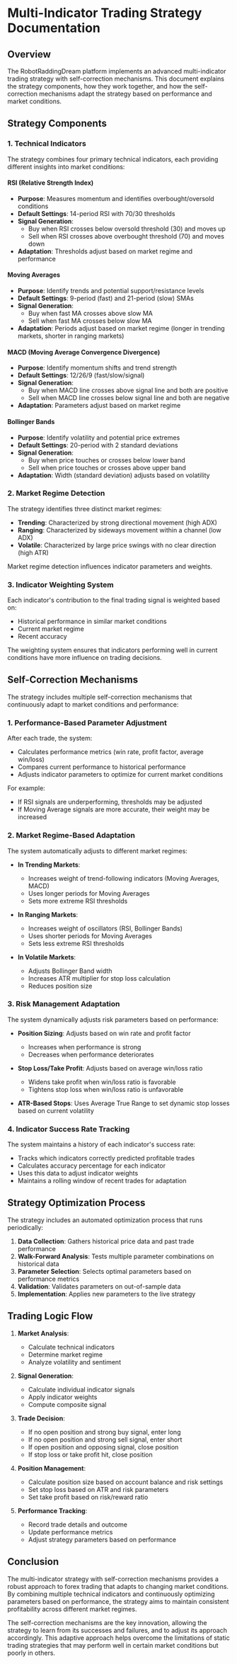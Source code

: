# Multi-Indicator Trading Strategy Documentation

## Overview

The RobotRaddingDream platform implements an advanced multi-indicator trading strategy with self-correction mechanisms. This document explains the strategy components, how they work together, and how the self-correction mechanisms adapt the strategy based on performance and market conditions.

## Strategy Components

### 1. Technical Indicators

The strategy combines four primary technical indicators, each providing different insights into market conditions:

#### RSI (Relative Strength Index)
- **Purpose**: Measures momentum and identifies overbought/oversold conditions
- **Default Settings**: 14-period RSI with 70/30 thresholds
- **Signal Generation**: 
  - Buy when RSI crosses below oversold threshold (30) and moves up
  - Sell when RSI crosses above overbought threshold (70) and moves down
- **Adaptation**: Thresholds adjust based on market regime and performance

#### Moving Averages
- **Purpose**: Identify trends and potential support/resistance levels
- **Default Settings**: 9-period (fast) and 21-period (slow) SMAs
- **Signal Generation**:
  - Buy when fast MA crosses above slow MA
  - Sell when fast MA crosses below slow MA
- **Adaptation**: Periods adjust based on market regime (longer in trending markets, shorter in ranging markets)

#### MACD (Moving Average Convergence Divergence)
- **Purpose**: Identify momentum shifts and trend strength
- **Default Settings**: 12/26/9 (fast/slow/signal)
- **Signal Generation**:
  - Buy when MACD line crosses above signal line and both are positive
  - Sell when MACD line crosses below signal line and both are negative
- **Adaptation**: Parameters adjust based on market regime

#### Bollinger Bands
- **Purpose**: Identify volatility and potential price extremes
- **Default Settings**: 20-period with 2 standard deviations
- **Signal Generation**:
  - Buy when price touches or crosses below lower band
  - Sell when price touches or crosses above upper band
- **Adaptation**: Width (standard deviation) adjusts based on volatility

### 2. Market Regime Detection

The strategy identifies three distinct market regimes:

- **Trending**: Characterized by strong directional movement (high ADX)
- **Ranging**: Characterized by sideways movement within a channel (low ADX)
- **Volatile**: Characterized by large price swings with no clear direction (high ATR)

Market regime detection influences indicator parameters and weights.

### 3. Indicator Weighting System

Each indicator's contribution to the final trading signal is weighted based on:

- Historical performance in similar market conditions
- Current market regime
- Recent accuracy

The weighting system ensures that indicators performing well in current conditions have more influence on trading decisions.

## Self-Correction Mechanisms

The strategy includes multiple self-correction mechanisms that continuously adapt to market conditions and performance:

### 1. Performance-Based Parameter Adjustment

After each trade, the system:
- Calculates performance metrics (win rate, profit factor, average win/loss)
- Compares current performance to historical performance
- Adjusts indicator parameters to optimize for current market conditions

For example:
- If RSI signals are underperforming, thresholds may be adjusted
- If Moving Average signals are more accurate, their weight may be increased

### 2. Market Regime-Based Adaptation

The system automatically adjusts to different market regimes:

- **In Trending Markets**:
  - Increases weight of trend-following indicators (Moving Averages, MACD)
  - Uses longer periods for Moving Averages
  - Sets more extreme RSI thresholds

- **In Ranging Markets**:
  - Increases weight of oscillators (RSI, Bollinger Bands)
  - Uses shorter periods for Moving Averages
  - Sets less extreme RSI thresholds

- **In Volatile Markets**:
  - Adjusts Bollinger Band width
  - Increases ATR multiplier for stop loss calculation
  - Reduces position size

### 3. Risk Management Adaptation

The system dynamically adjusts risk parameters based on performance:

- **Position Sizing**: Adjusts based on win rate and profit factor
  - Increases when performance is strong
  - Decreases when performance deteriorates

- **Stop Loss/Take Profit**: Adjusts based on average win/loss ratio
  - Widens take profit when win/loss ratio is favorable
  - Tightens stop loss when win/loss ratio is unfavorable

- **ATR-Based Stops**: Uses Average True Range to set dynamic stop losses based on current volatility

### 4. Indicator Success Rate Tracking

The system maintains a history of each indicator's success rate:

- Tracks which indicators correctly predicted profitable trades
- Calculates accuracy percentage for each indicator
- Uses this data to adjust indicator weights
- Maintains a rolling window of recent trades for adaptation

## Strategy Optimization Process

The strategy includes an automated optimization process that runs periodically:

1. **Data Collection**: Gathers historical price data and past trade performance
2. **Walk-Forward Analysis**: Tests multiple parameter combinations on historical data
3. **Parameter Selection**: Selects optimal parameters based on performance metrics
4. **Validation**: Validates parameters on out-of-sample data
5. **Implementation**: Applies new parameters to the live strategy

## Trading Logic Flow

1. **Market Analysis**:
   - Calculate technical indicators
   - Determine market regime
   - Analyze volatility and sentiment

2. **Signal Generation**:
   - Calculate individual indicator signals
   - Apply indicator weights
   - Compute composite signal

3. **Trade Decision**:
   - If no open position and strong buy signal, enter long
   - If no open position and strong sell signal, enter short
   - If open position and opposing signal, close position
   - If stop loss or take profit hit, close position

4. **Position Management**:
   - Calculate position size based on account balance and risk settings
   - Set stop loss based on ATR and risk parameters
   - Set take profit based on risk/reward ratio

5. **Performance Tracking**:
   - Record trade details and outcome
   - Update performance metrics
   - Adjust strategy parameters based on performance

## Conclusion

The multi-indicator strategy with self-correction mechanisms provides a robust approach to forex trading that adapts to changing market conditions. By combining multiple technical indicators and continuously optimizing parameters based on performance, the strategy aims to maintain consistent profitability across different market regimes.

The self-correction mechanisms are the key innovation, allowing the strategy to learn from its successes and failures, and to adjust its approach accordingly. This adaptive approach helps overcome the limitations of static trading strategies that may perform well in certain market conditions but poorly in others.
